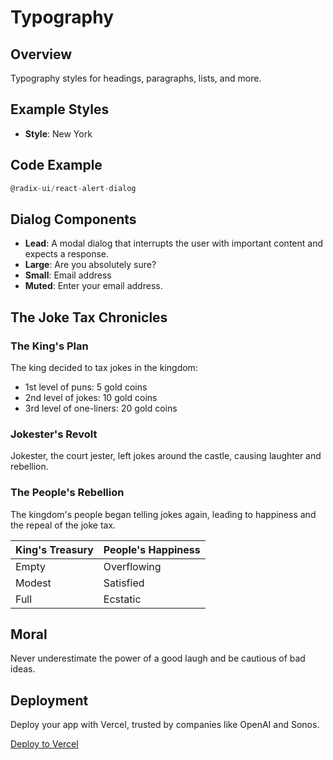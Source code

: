 # Typography

## Overview

Typography styles for headings, paragraphs, lists, and more.

## Example Styles

- **Style**: New York

## Code Example

```javascript
@radix-ui/react-alert-dialog
```

## Dialog Components

- **Lead**: A modal dialog that interrupts the user with important content and expects a response.
- **Large**: Are you absolutely sure?
- **Small**: Email address
- **Muted**: Enter your email address.

## The Joke Tax Chronicles

### The King's Plan

The king decided to tax jokes in the kingdom:

- 1st level of puns: 5 gold coins
- 2nd level of jokes: 10 gold coins
- 3rd level of one-liners: 20 gold coins

### Jokester's Revolt

Jokester, the court jester, left jokes around the castle, causing laughter and rebellion.

### The People's Rebellion

The kingdom's people began telling jokes again, leading to happiness and the repeal of the joke tax.

| King's Treasury | People's Happiness |
| --- | --- |
| Empty | Overflowing |
| Modest | Satisfied |
| Full | Ecstatic |

## Moral

Never underestimate the power of a good laugh and be cautious of bad ideas.

## Deployment

Deploy your app with Vercel, trusted by companies like OpenAI and Sonos.

[Deploy to Vercel](https://vercel.com/new?utm_source=shadcn_site&utm_medium=web&utm_campaign=docs_cta_deploy_now_callout)